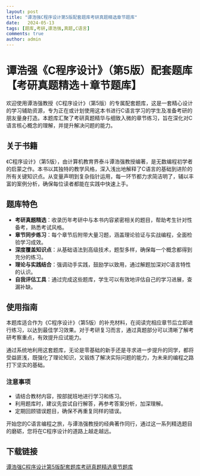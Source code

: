 ```yaml
---
layout: post
title: "谭浩强C程序设计第5版配套题库考研真题精选章节题库"
date:   2024-05-13
tags: [题库,考研,谭浩强,真题,C语言]
comments: true
author: admin
---
```

# 谭浩强《C程序设计》（第5版）配套题库【考研真题精选＋章节题库】

欢迎使用谭浩强教授《C程序设计》（第5版）的专属配套题库，这是一套精心设计的学习辅助资源，专为正在或计划使用这本书进行C语言学习的学生及准备考研的朋友量身打造。本题库汇聚了考研真题精华与细致入微的章节练习，旨在深化对C语言核心概念的理解，并提升解决问题的能力。

## 关于书籍

《C程序设计》（第5版），由计算机教育界泰斗谭浩强教授编著，是无数编程初学者的启蒙之作。本书以其独特的教学风格，深入浅出地解释了C语言的基础到进阶的所有关键知识点。从变量声明到复杂指针运用，每一环节都力求简洁明了，辅以丰富的案例分析，确保每位读者都能在实践中快速上手。

## 题库特色

- **考研真题精选**：收录历年考研中与本书内容紧密相关的题目，帮助考生针对性备考，熟悉考试风格。
- **章节同步练习**：每个章节后附带大量习题，涵盖理论验证与实战编程，全面检验学习成效。
- **深度覆盖知识点**：从基础语法到高级技术，题型多样，确保每一个概念都得到充分的练习。
- **理论与实践结合**：强调动手实践，鼓励学以致用，通过解题加深对C语言特性的认识。
- **自我评估工具**：通过完成这些题库，学生可以有效地评估自己的学习进展，查漏补缺。

## 使用指南

本题库适合作为《C程序设计》（第5版）的补充材料，在阅读完相应章节后立即进行练习，以达到最佳学习效果。对于考研复习而言，通过真题部分可以清晰了解考研考察重点，有效提升应试能力。

通过系统地利用这套题库，无论是零基础的新手还是寻求进一步提升的同学，都将受益匪浅，既强化了理论知识，又锻炼了解决实际问题的能力，为未来的编程之路打下坚实的基础。

### 注意事项

- 请结合教材内容，按部就班地进行学习和练习。
- 利用题库时，建议先尝试自行解答，再参考答案分析，加深理解。
- 定期回顾错误题目，确保不再重复同样的错误。

开始您的C语言编程之旅，与谭浩强教授的经典著作同行，通过这一系列精选题目的磨砺，您将在C程序设计的道路上越走越远。

## 下载链接

[谭浩强C程序设计第5版配套题库考研真题精选章节题库](https://pan.quark.cn/s/6979ea5f5fa5)